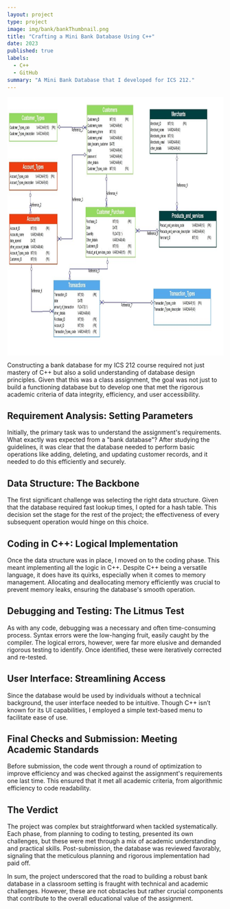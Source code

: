 ```yaml
---
layout: project
type: project
image: img/bank/bankThumbnail.png
title: "Crafting a Mini Bank Database Using C++"
date: 2023
published: true
labels:
  - C++
  - GitHub
summary: "A Mini Bank Database that I developed for ICS 212."
---
```


<img class="img-fluid" src="../img/bank/bankDatabase.png" style="display: block; margin: 0 auto; width: 1000px; height: 600px;">

Constructing a bank database for my ICS 212 course required not just mastery of C++ but also a solid understanding of database design principles. Given that this was a class assignment, the goal was not just to build a functioning database but to develop one that met the rigorous academic criteria of data integrity, efficiency, and user accessibility.

## **Requirement Analysis: Setting Parameters**
Initially, the primary task was to understand the assignment's requirements. What exactly was expected from a "bank database"? After studying the guidelines, it was clear that the database needed to perform basic operations like adding, deleting, and updating customer records, and it needed to do this efficiently and securely.

## **Data Structure: The Backbone**
The first significant challenge was selecting the right data structure. Given that the database required fast lookup times, I opted for a hash table. This decision set the stage for the rest of the project; the effectiveness of every subsequent operation would hinge on this choice.

## **Coding in C++: Logical Implementation**
Once the data structure was in place, I moved on to the coding phase. This meant implementing all the logic in C++. Despite C++ being a versatile language, it does have its quirks, especially when it comes to memory management. Allocating and deallocating memory efficiently was crucial to prevent memory leaks, ensuring the database's smooth operation.

## **Debugging and Testing: The Litmus Test**
As with any code, debugging was a necessary and often time-consuming process. Syntax errors were the low-hanging fruit, easily caught by the compiler. The logical errors, however, were far more elusive and demanded rigorous testing to identify. Once identified, these were iteratively corrected and re-tested.

## **User Interface: Streamlining Access**
Since the database would be used by individuals without a technical background, the user interface needed to be intuitive. Though C++ isn’t known for its UI capabilities, I employed a simple text-based menu to facilitate ease of use.

## **Final Checks and Submission: Meeting Academic Standards**
Before submission, the code went through a round of optimization to improve efficiency and was checked against the assignment's requirements one last time. This ensured that it met all academic criteria, from algorithmic efficiency to code readability.

## **The Verdict**
The project was complex but straightforward when tackled systematically. Each phase, from planning to coding to testing, presented its own challenges, but these were met through a mix of academic understanding and practical skills. Post-submission, the database was reviewed favorably, signaling that the meticulous planning and rigorous implementation had paid off.

In sum, the project underscored that the road to building a robust bank database in a classroom setting is fraught with technical and academic challenges. However, these are not obstacles but rather crucial components that contribute to the overall educational value of the assignment.
